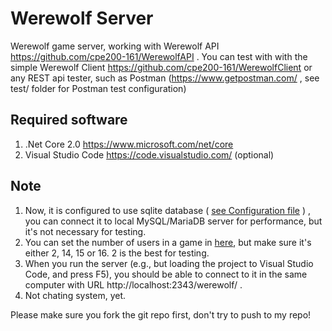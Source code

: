 Werewolf Server
==================
Werewolf game server, working with Werewolf API https://github.com/cpe200-161/WerewolfAPI . You can test with with the simple Werewolf Client https://github.com/cpe200-161/WerewolfClient or any REST api tester, such as Postman (https://www.getpostman.com/ , see test/ folder for Postman test configuration) 

Required software
-----------------
1. .Net Core 2.0 https://www.microsoft.com/net/core
2. Visual Studio Code https://code.visualstudio.com/ (optional)

Note
----
1. Now, it is configured to use sqlite database ( [see Configuration file](https://github.com/cpe200-161/WerewolfServer/blob/master/Werewolf/WerewolfContext.cs) ) , you can connect it to local MySQL/MariaDB server for performance, but it's not necessary for testing.
2. You can set the number of users in a game in [here](https://github.com/cpe200-161/WerewolfServer/blob/master/Werewolf/WerewolfGame.cs#L71), but make sure it's either 2, 14, 15 or 16. 2 is the best for testing.
3. When you run the server (e.g., but loading the project to Visual Studio Code, and press F5), you should be able to connect to it in the same computer with URL http://localhost:2343/werewolf/ .
4. Not chating system, yet.

Please make sure you fork the git repo first, don't try to push to my repo!
